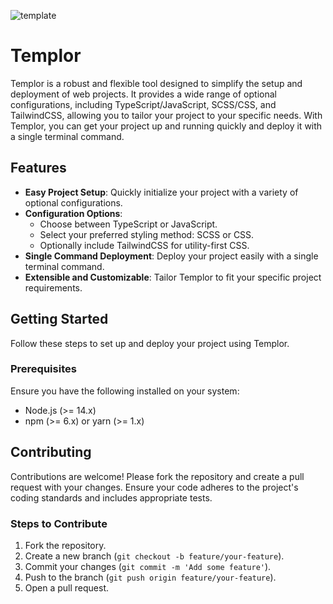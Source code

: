 ![template](https://github.com/Ashutosh0602/templor/assets/85889617/813c8373-7c8d-47c8-83a7-f277127bc8d4)

# Templor

Templor is a robust and flexible tool designed to simplify the setup and deployment of web projects. It provides a wide range of optional configurations, including TypeScript/JavaScript, SCSS/CSS, and TailwindCSS, allowing you to tailor your project to your specific needs. With Templor, you can get your project up and running quickly and deploy it with a single terminal command.

## Features

- **Easy Project Setup**: Quickly initialize your project with a variety of optional configurations.
- **Configuration Options**:
  - Choose between TypeScript or JavaScript.
  - Select your preferred styling method: SCSS or CSS.
  - Optionally include TailwindCSS for utility-first CSS.
- **Single Command Deployment**: Deploy your project easily with a single terminal command.
- **Extensible and Customizable**: Tailor Templor to fit your specific project requirements.

## Getting Started

Follow these steps to set up and deploy your project using Templor.

### Prerequisites

Ensure you have the following installed on your system:

- Node.js (>= 14.x)
- npm (>= 6.x) or yarn (>= 1.x)

## Contributing

Contributions are welcome! Please fork the repository and create a pull request with your changes. Ensure your code adheres to the project's coding standards and includes appropriate tests.

### Steps to Contribute

1. Fork the repository.
2. Create a new branch (`git checkout -b feature/your-feature`).
3. Commit your changes (`git commit -m 'Add some feature'`).
4. Push to the branch (`git push origin feature/your-feature`).
5. Open a pull request.
